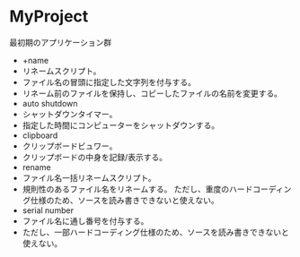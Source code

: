 MyProject
=========

最初期のアプリケーション群
* +name
 * リネームスクリプト。
 * ファイル名の冒頭に指定した文字列を付与する。
 * リネーム前のファイルを保持し、コピーしたファイルの名前を変更する。
* auto shutdown
 * シャットダウンタイマー。
 * 指定した時間にコンピューターをシャットダウンする。
* clipboard
 * クリップボードビュワー。
 * クリップボードの中身を記録/表示する。
* rename
 * ファイル名一括リネームスクリプト。
 * 規則性のあるファイル名をリネームする。 ただし、重度のハードコーディング仕様のため、ソースを読み書きできないと使えない。
* serial number
 * ファイル名に通し番号を付与する。
 * ただし、一部ハードコーディング仕様のため、ソースを読み書きできないと使えない。
